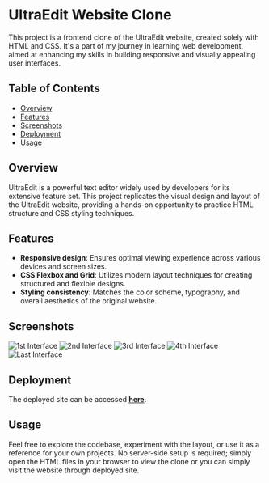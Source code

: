 # UltraEdit Website Clone
This project is a frontend clone of the UltraEdit website, created solely with HTML and CSS. It's a part of my journey in learning web development, aimed at enhancing my skills in building responsive and visually appealing user interfaces.

## Table of Contents
- [Overview](#overview)
- [Features](#features)
- [Screenshots](#screenshots)
- [Deployment](#deployment)
- [Usage](#usage)

## Overview
UltraEdit is a powerful text editor widely used by developers for its extensive feature set. This project replicates the visual design and layout of the UltraEdit website, providing a hands-on opportunity to practice HTML structure and CSS styling techniques.

## Features
- **Responsive design**: Ensures optimal viewing experience across various devices and screen sizes.
- **CSS Flexbox and Grid**: Utilizes modern layout techniques for creating structured and flexible designs.
- **Styling consistency**: Matches the color scheme, typography, and overall aesthetics of the original website.

## Screenshots

![1st Interface](https://github.com/Preritmujoo/UltraEdit-Clone/assets/95234935/540c5182-46b0-4efa-a9aa-c11aa25924d1)
![2nd Interface](https://github.com/Preritmujoo/UltraEdit-Clone/assets/95234935/c6564c43-cc0b-4dee-ba34-9d3b9ea71dda)
![3rd Interface](https://github.com/Preritmujoo/UltraEdit-Clone/assets/95234935/b236f2e5-ef48-4a2b-83ad-1863aa9fb916)
![4th Interface](https://github.com/Preritmujoo/UltraEdit-Clone/assets/95234935/8c61f495-c225-42c3-ae04-65c96fb1a2f6)
![Last Interface](https://github.com/Preritmujoo/UltraEdit-Clone/assets/95234935/f8a78cda-4d2f-45b7-a2ed-5f3c4e469fea)

## Deployment
The deployed site can be accessed [**here**](https://ultraedit-clone.netlify.app/).

## Usage
Feel free to explore the codebase, experiment with the layout, or use it as a reference for your own projects. No server-side setup is required; simply open the HTML files in your browser to view the clone or you can simply visit the website through deployed site.
